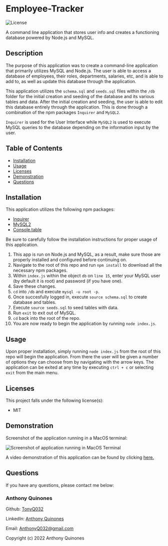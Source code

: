 # Employee-Tracker
![License](https://img.shields.io/static/v1?label=License&message="MIT&color=BLUE)

A command line application that stores user info and creates a functioning database powered by Node.js and MySQL.

## Description
The purpose of this application was to create a command-line application that primarily utilizes MySQL and Node.js. The user is able to access a database of employees, their roles, departments, salaries, etc, and is able to add to, as well as update this database through the application.

This application utilizes the `schema.sql` and `seeds.sql` files within the `/db` folder for the initial creation and seeding of the database and its various tables and data. After the initial creation and seeding, the user is able to edit this database entirely through the application. This is done through a combination of the npm packages `Inquirer` and `MySQL2`. 

`Inquirer` is used for the User Interface while `MySQL2` is used to execute MySQL queries to the database depending on the information input by the user.

## Table of Contents
* [Installation](#installation)
* [Usage](#usage)
* [Licenses](#licenses)
* [Demonstration](#demonstration)
* [Questions](#questions)

## Installation
This application utilizes the following npm packages:
* [Inquirer](https://www.npmjs.com/package/inquirer)
* [MySQL2](https://www.npmjs.com/package/mysql2)
* [Console.table](https://www.npmjs.com/package/console.table)

Be sure to carefully follow the installation instructions for proper usage of this application.

1. This app is run on Node.js and MySQL, as a result, make sure those are properly installed and configured before continuing on.
2. Navigate to the root of this repo and run `npm install` to download all the necessary npm packages.
3. Within `index.js` within the object `db` on `line 15`, enter your MySQL user (by default it is root) and password (if you have one).
4. Save these changes.
5. `cd` into `/db` and execute `mysql -u root -p`.
6. Once succesfully logged in, execute `source schema.sql` to create database and tables.
7. Execute `source seeds.sql` to seed tables with data.
8. Run `exit` to exit out of MySQL.
9. `cd` back into the root of the repo.
10. You are now ready to begin the application by running `node index.js`.

## Usage
Upon proper installation, simply running `node index.js` from the root of this repo will begin the application. From there the user will be given a number of options they can choose from by navigating with the arrow keys. The application can be exited at any time by executing `ctrl + c` or selecting `exit` from the main menu.

## Licenses
This project falls under the following license(s): 

* MIT

## Demonstration
Screenshot of the application running in a MacOS terminal:

![Screenshot of application running in MacOS Terminal](./Assets/tracker-terminal.png)

A video demonstration of this application can be found by clicking [here.](https://drive.google.com/file/d/1gbRlVaBy9R8gLGKAwRWPgJhHZEp9wJ_H/view)
## Questions
If you have any questions, please contact me below: 

### Anthony Quinones

Github: [TonyQ032](https://github.com/TonyQ032) 

LinkedIn: [Anthony Quinones](https://www.linkedin.com/in/anthony-quinones/)

Email: AnthonyQ032@gmail.com


Copyright (c) 2022 Anthony Quinones
